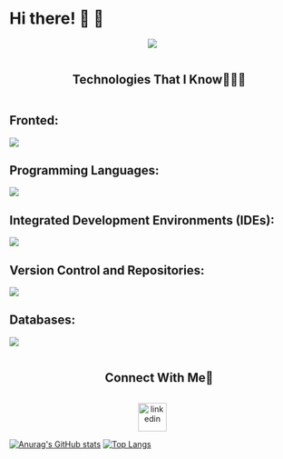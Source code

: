 <h1>Hi there! 👋 🤖</h1>
<p align="center">
  <a href="https://github.com/DenverCoder1/readme-typing-svg"><img src="https://readme-typing-svg.herokuapp.com?font=Roboto&color=000000&size=30&duration=4000&center=true&vCenter=true&width=600&height=100&lines=WELCOME+TO+MY+GITHUB;I'M+A+MECHATRONIC+ENGINNER"></a>
</p>

<div id="user-content-toc">
  <ul align="center">
    <summary><h2 style="display: inline-block">Technologies That I Know👨🏻‍💻</h2></summary>
  </ul>
</div>
<h2>Fronted:</h2>
<p align="Left">
  <a href="https://skillicons.dev">
    <img src="https://skillicons.dev/icons?i=html,css,js,vite,react,ts" />
  </a>
</p>
<h2>Programming Languages:</h2>
<p align="Left">
  <a href="https://skillicons.dev">
    <img src="https://skillicons.dev/icons?i=cs,java,spring,dotnet" />
  </a>
</p>
<h2>Integrated Development Environments (IDEs):</h2>
<p align="Left">
  <a href="https://skillicons.dev">
    <img src="https://skillicons.dev/icons?i=vscode,visualstudio,idea" />
  </a>
</p>
<h2>Version Control and Repositories:</h2>
<p align="Left">
  <a href="https://skillicons.dev">
    <img src="https://skillicons.dev/icons?i=git,github" />
  </a>
</p>
<h2>Databases:</h2>
<p align="Left">
  <a href="https://skillicons.dev">
    <img src="https://skillicons.dev/icons?i=postgres,mysql,firebase" />
  </a>
  
  
<div id="user-content-toc">
  <ul align="center">
    <summary><h2 style="display: inline-block">Connect With Me🤝</h2></summary>
  </ul>
</div>

<!--icons and links-->
<p align="center">
<a href="https://www.linkedin.com/in/juan-luis-alvarado-carrillo-385241221/" target="blank"><img align="center" src="https://user-images.githubusercontent.com/88904952/234979284-68c11d7f-1acc-4f0c-ac78-044e1037d7b0.png" alt="linkedin" height="50" width="50" /></a>
</p>

[![Anurag's GitHub stats](https://github-readme-stats.vercel.app/api?username=LuisAlvarado25)](https://github.com/LuisAlvarado25/github-readme-stats)
[![Top Langs](https://github-readme-stats.vercel.app/api/top-langs/?username=LuisAlvarado25&layout=donut)](https://github.com/LuisAlvarado25/github-readme-stats)
